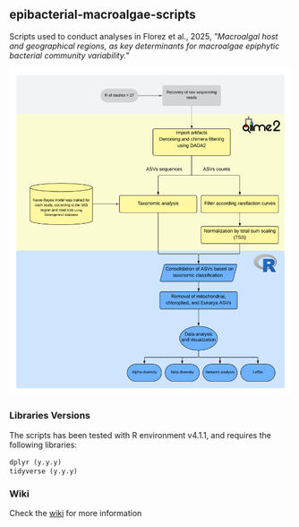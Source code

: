 ## epibacterial-macroalgae-scripts

Scripts used to conduct analyses in Florez et al., 2025, *"Macroalgal host and geographical regions, as key determinants for macroalgae epiphytic bacterial community variability."*

![Workflow of the analysis described in Florez et al., 2025](https://raw.githubusercontent.com/pabruna/epibacterial-macroalgae-scripts/main/methods/workflow.png)

### Libraries Versions

The scripts has been tested with R environment v4.1.1, and requires the following libraries:

```
dplyr (y.y.y)
tidyverse (y.y.y)

```
### Wiki

Check the [wiki](link) for more information
